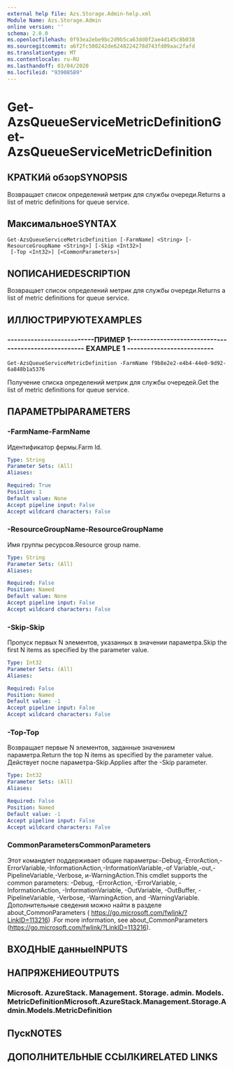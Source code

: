 ```yaml
---
external help file: Azs.Storage.Admin-help.xml
Module Name: Azs.Storage.Admin
online version: ''
schema: 2.0.0
ms.openlocfilehash: 0f93ea2ebe9bc2d9b5ca63dd0f2ae4d145c8b038
ms.sourcegitcommit: a6f2fc500242de6248224278d743fd09aac2fafd
ms.translationtype: MT
ms.contentlocale: ru-RU
ms.lasthandoff: 03/04/2020
ms.locfileid: "93908589"
---
```

# <span data-ttu-id="c7ea3-101">Get-AzsQueueServiceMetricDefinition</span><span class="sxs-lookup"><span data-stu-id="c7ea3-101">Get-AzsQueueServiceMetricDefinition</span></span>

## <span data-ttu-id="c7ea3-102">КРАТКИй обзор</span><span class="sxs-lookup"><span data-stu-id="c7ea3-102">SYNOPSIS</span></span>
<span data-ttu-id="c7ea3-103">Возвращает список определений метрик для службы очереди.</span><span class="sxs-lookup"><span data-stu-id="c7ea3-103">Returns a list of metric definitions for queue service.</span></span>

## <span data-ttu-id="c7ea3-104">Максимальное</span><span class="sxs-lookup"><span data-stu-id="c7ea3-104">SYNTAX</span></span>

```
Get-AzsQueueServiceMetricDefinition [-FarmName] <String> [-ResourceGroupName <String>] [-Skip <Int32>]
 [-Top <Int32>] [<CommonParameters>]
```

## <span data-ttu-id="c7ea3-105">NОПИСАНИЕ</span><span class="sxs-lookup"><span data-stu-id="c7ea3-105">DESCRIPTION</span></span>
<span data-ttu-id="c7ea3-106">Возвращает список определений метрик для службы очереди.</span><span class="sxs-lookup"><span data-stu-id="c7ea3-106">Returns a list of metric definitions for queue service.</span></span>

## <span data-ttu-id="c7ea3-107">ИЛЛЮСТРИРУЮТ</span><span class="sxs-lookup"><span data-stu-id="c7ea3-107">EXAMPLES</span></span>

### <span data-ttu-id="c7ea3-108">--------------------------ПРИМЕР 1--------------------------</span><span class="sxs-lookup"><span data-stu-id="c7ea3-108">-------------------------- EXAMPLE 1 --------------------------</span></span>
```
Get-AzsQueueServiceMetricDefinition -FarmName f9b8e2e2-e4b4-44e0-9d92-6a848b1a5376
```

<span data-ttu-id="c7ea3-109">Получение списка определений метрик для службы очередей.</span><span class="sxs-lookup"><span data-stu-id="c7ea3-109">Get the list of metric definitions for queue service.</span></span>

## <span data-ttu-id="c7ea3-110">ПАРАМЕТРЫ</span><span class="sxs-lookup"><span data-stu-id="c7ea3-110">PARAMETERS</span></span>

### <span data-ttu-id="c7ea3-111">-FarmName</span><span class="sxs-lookup"><span data-stu-id="c7ea3-111">-FarmName</span></span>
<span data-ttu-id="c7ea3-112">Идентификатор фермы.</span><span class="sxs-lookup"><span data-stu-id="c7ea3-112">Farm Id.</span></span>

```yaml
Type: String
Parameter Sets: (All)
Aliases: 

Required: True
Position: 1
Default value: None
Accept pipeline input: False
Accept wildcard characters: False
```

### <span data-ttu-id="c7ea3-113">-ResourceGroupName</span><span class="sxs-lookup"><span data-stu-id="c7ea3-113">-ResourceGroupName</span></span>
<span data-ttu-id="c7ea3-114">Имя группы ресурсов.</span><span class="sxs-lookup"><span data-stu-id="c7ea3-114">Resource group name.</span></span>

```yaml
Type: String
Parameter Sets: (All)
Aliases: 

Required: False
Position: Named
Default value: None
Accept pipeline input: False
Accept wildcard characters: False
```

### <span data-ttu-id="c7ea3-115">-Skip</span><span class="sxs-lookup"><span data-stu-id="c7ea3-115">-Skip</span></span>
<span data-ttu-id="c7ea3-116">Пропуск первых N элементов, указанных в значении параметра.</span><span class="sxs-lookup"><span data-stu-id="c7ea3-116">Skip the first N items as specified by the parameter value.</span></span>

```yaml
Type: Int32
Parameter Sets: (All)
Aliases: 

Required: False
Position: Named
Default value: -1
Accept pipeline input: False
Accept wildcard characters: False
```

### <span data-ttu-id="c7ea3-117">-Top</span><span class="sxs-lookup"><span data-stu-id="c7ea3-117">-Top</span></span>
<span data-ttu-id="c7ea3-118">Возвращает первые N элементов, заданные значением параметра.</span><span class="sxs-lookup"><span data-stu-id="c7ea3-118">Return the top N items as specified by the parameter value.</span></span>
<span data-ttu-id="c7ea3-119">Действует после параметра-Skip.</span><span class="sxs-lookup"><span data-stu-id="c7ea3-119">Applies after the -Skip parameter.</span></span>

```yaml
Type: Int32
Parameter Sets: (All)
Aliases: 

Required: False
Position: Named
Default value: -1
Accept pipeline input: False
Accept wildcard characters: False
```

### <span data-ttu-id="c7ea3-120">CommonParameters</span><span class="sxs-lookup"><span data-stu-id="c7ea3-120">CommonParameters</span></span>
<span data-ttu-id="c7ea3-121">Этот командлет поддерживает общие параметры:-Debug,-ErrorAction,-ErrorVariable,-InformationAction,-InformationVariable,-of Variable,-out,-PipelineVariable,-Verbose, и-WarningAction.</span><span class="sxs-lookup"><span data-stu-id="c7ea3-121">This cmdlet supports the common parameters: -Debug, -ErrorAction, -ErrorVariable, -InformationAction, -InformationVariable, -OutVariable, -OutBuffer, -PipelineVariable, -Verbose, -WarningAction, and -WarningVariable.</span></span> <span data-ttu-id="c7ea3-122">Дополнительные сведения можно найти в разделе about_CommonParameters ( https://go.microsoft.com/fwlink/?LinkID=113216) .</span><span class="sxs-lookup"><span data-stu-id="c7ea3-122">For more information, see about_CommonParameters (https://go.microsoft.com/fwlink/?LinkID=113216).</span></span>

## <span data-ttu-id="c7ea3-123">ВХОДНЫЕ данные</span><span class="sxs-lookup"><span data-stu-id="c7ea3-123">INPUTS</span></span>

## <span data-ttu-id="c7ea3-124">НАПРЯЖЕНИЕ</span><span class="sxs-lookup"><span data-stu-id="c7ea3-124">OUTPUTS</span></span>

### <span data-ttu-id="c7ea3-125">Microsoft. AzureStack. Management. Storage. admin. Models. MetricDefinition</span><span class="sxs-lookup"><span data-stu-id="c7ea3-125">Microsoft.AzureStack.Management.Storage.Admin.Models.MetricDefinition</span></span>

## <span data-ttu-id="c7ea3-126">Пуск</span><span class="sxs-lookup"><span data-stu-id="c7ea3-126">NOTES</span></span>

## <span data-ttu-id="c7ea3-127">ДОПОЛНИТЕЛЬНЫЕ ССЫЛКИ</span><span class="sxs-lookup"><span data-stu-id="c7ea3-127">RELATED LINKS</span></span>

